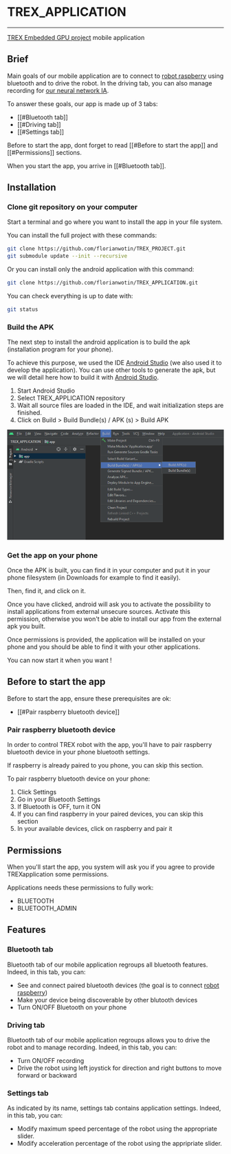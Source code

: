 # TREX_APPLICATION
---
[TREX Embedded GPU project](https://github.com/florianwotin/TREX_PROJECT) mobile application

## Brief
Main goals of our mobile application are to connect to [robot raspberry](https://github.com/florianwotin/TREX_RASPBERRY) using bluetooth and to drive the robot. In the driving tab, you can also manage recording for [our neural network IA](https://github.com/florianwotin/TREX_IA.git).

To answer these goals, our app is made up of 3 tabs:
- [[#Bluetooth tab]]
- [[#Driving tab]]
- [[#Settings tab]]

Before to start the app, dont forget to read [[#Before to start the app]] and [[#Permissions]] sections.

When you start the app, you arrive in [[#Bluetooth tab]].

## Installation
### Clone git repository on your computer

Start a terminal and go where you want to install the app in your file system.

You can install the full project with these commands:

```bash
git clone https://github.com/florianwotin/TREX_PROJECT.git
git submodule update --init --recursive
```

Or you can install only the android application with this command:

```bash
git clone https://github.com/florianwotin/TREX_APPLICATION.git
```

You can check everything is up to date with:

```bash
git status
```

### Build the APK

The next step to install the android application is to build the apk (installation program for your phone).

To achieve this purpose, we used the IDE [Android Studio](https://developer.android.com/studio) (we also used it to develop the application). You can use other tools to generate the apk, but we will detail here how to build it with [Android Studio](https://developer.android.com/studio).

1. Start Android Studio
2. Select TREX_APPLICATION repository
3. Wait all source files are loaded in the IDE, and wait initialization steps are finished.
4. Click on Build > Build Bundle(s) / APK (s) > Build APK

![](doc/images/BuildAPKScreenshot.png)

### Get the app on your phone

Once the APK is built, you can find it in your computer and put it in your phone filesystem (in Downloads for example to find it easily).

Then, find it, and click on it.

Once you have clicked, android will ask you to activate the possibility to install applications from external unsecure sources. Activate this permission, otherwise you won't be able to install our app from the external apk you built.

Once permissions is provided, the application will be installed on your phone and you should be able to find it with your other applications.

You can now start it when you want !

## Before to start the app

Before to start the app, ensure these prerequisites are ok:

- [[#Pair raspberry bluetooth device]]

### Pair raspberry bluetooth device

In order to control TREX robot with the app, you'll have to pair raspberry bluetooth device in your phone bluetooth settings.

If raspberry is already paired to you phone, you can skip this section.

To pair raspberry bluetooth device on your phone:

1. Click Settings
2. Go in your Bluetooth Settings
3. If Bluetooth is OFF, turn it ON
4. If you can find raspberry in your paired devices, you can skip this section
5. In your available devices, click on raspberry and pair it

## Permissions

When you'll start the app, you system will ask you if you agree to provide TREXapplication some permissions.

Applications needs these permissions to fully work:

- BLUETOOTH
- BLUETOOTH_ADMIN

## Features
### Bluetooth tab
Bluetooth tab of our mobile application regroups all bluetooth features.
Indeed, in this tab, you can:
- See and connect paired bluetooth devices (the goal is to connect [robot raspberry](https://github.com/florianwotin/TREX_RASPBERRY))
- Make your device being discoverable by other blutooth devices
- Turn ON/OFF Bluetooth on your phone

### Driving tab
Bluetooth tab of our mobile application regroups allows you to drive the robot and to manage recording.
Indeed, in this tab, you can:

- Turn ON/OFF recording
- Drive the robot using left joystick for direction and right buttons to move forward or backward

### Settings tab
As indicated by its name, settings tab contains application settings.
Indeed, in this tab, you can:
- Modify maximum speed percentage of the robot using the appropriate slider.
- Modify acceleration percentage of the robot using the appripriate slider.